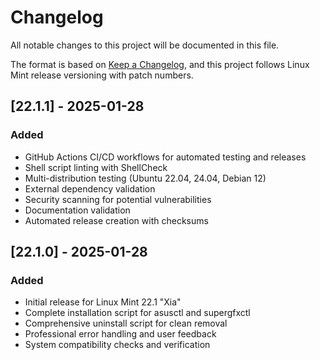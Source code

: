 # Changelog

All notable changes to this project will be documented in this file.

The format is based on [Keep a Changelog](https://keepachangelog.com/en/1.0.0/),
and this project follows Linux Mint release versioning with patch numbers.

## [22.1.1] - 2025-01-28

### Added
- GitHub Actions CI/CD workflows for automated testing and releases
- Shell script linting with ShellCheck
- Multi-distribution testing (Ubuntu 22.04, 24.04, Debian 12)  
- External dependency validation
- Security scanning for potential vulnerabilities
- Documentation validation
- Automated release creation with checksums

## [22.1.0] - 2025-01-28

### Added
- Initial release for Linux Mint 22.1 "Xia"
- Complete installation script for asusctl and supergfxctl
- Comprehensive uninstall script for clean removal
- Professional error handling and user feedback
- System compatibility checks and verification 